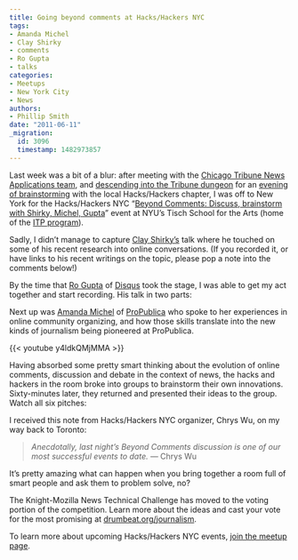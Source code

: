 ```yaml
---
title: Going beyond comments at Hacks/Hackers NYC
tags:
- Amanda Michel
- Clay Shirky
- comments
- Ro Gupta
- talks
categories:
- Meetups
- New York City
- News
authors:
- Phillip Smith
date: "2011-06-11"
_migration:
  id: 3096
  timestamp: 1482973857
---
```


Last week was a bit of a blur: after meeting with the [Chicago Tribune News Applications team][1], and [descending into the Tribune dungeon][2] for an [evening of brainstorming][3] with the local Hacks/Hackers chapter, I was off to New York for the Hacks/Hackers NYC “[Beyond Comments: Discuss, brainstorm with Shirky, Michel, Gupta][4]” event at NYU’s Tisch School for the Arts (home of the [ITP program][5]).

Sadly, I didn’t manage to capture [Clay Shirky’s][6] talk where he touched on some of his recent research into online conversations. (If you recorded it, or have links to his recent writings on the topic, please pop a note into the comments below!)

By the time that [Ro Gupta][7] of [Disqus][8] took the stage, I was able to get my act together and start recording. His talk in two parts:

Next up was [Amanda Michel][9] of [ProPublica][10] who spoke to her experiences in online community organizing, and how those skills translate into the new kinds of journalism being pioneered at ProPublica.

{{< youtube y4ldkQMjMMA >}}

Having absorbed some pretty smart thinking about the evolution of online comments, discussion and debate in the context of news, the hacks and hackers in the room broke into groups to brainstorm their own innovations. Sixty-minutes later, they returned and presented their ideas to the group. Watch all six pitches:

I received this note from Hacks/Hackers NYC organizer, Chrys Wu, on my way back to Toronto:

> _Anecdotally, last night’s Beyond Comments discussion is one of our most successful events to date._ — Chrys Wu

It’s pretty amazing what can happen when you bring together a room full of smart people and ask them to problem solve, no?

The Knight-Mozilla News Technical Challenge has moved to the voting portion of the competition. Learn more about the ideas and cast your vote for the most promising at [drumbeat.org/journalism][11]. 

To learn more about upcoming Hacks/Hackers NYC events, [join the meetup page][12].

 [1]: http://www.phillipadsmith.com/2011/05/a-peek-inside-the-tribapps-team-at-the-chicago-tribune.html
 [2]: http://www.phillipadsmith.com/2011/05/six-knightmozilla-lightening-pitches-from-chicago-area-hackshackers.html
 [3]: http://meetupchicago.hackshackers.com/events/17845451/
 [4]: http://meetupnyc.hackshackers.com/events/18715981/
 [5]: http://itp.nyu.edu/itp/
 [6]: http://twitter.com/cshirky
 [7]: http://twitter.com/ro_gupta
 [8]: http://disqus.com/
 [9]: http://twitter.com/amichel
 [10]: http://www.propublica.org/
 [11]: http://drumbeat.org/journalism
 [12]: http://meetupnyc.hackshackers.com/